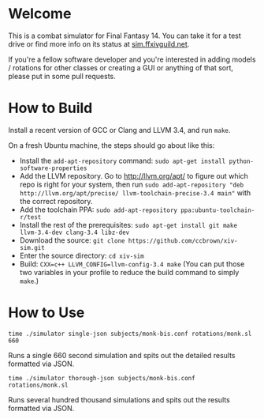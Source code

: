 Welcome
=======

This is a combat simulator for Final Fantasy 14. You can take it for a test drive or find more info on its status at <a href="http://sim.ffxivguild.net">sim.ffxivguild.net</a>.

If you're a fellow software developer and you're interested in adding models / rotations for other classes or creating a GUI or anything of that sort, please put in some pull requests.

How to Build
============

Install a recent version of GCC or Clang and LLVM 3.4, and run `make`.

On a fresh Ubuntu machine, the steps should go about like this:

* Install the `add-apt-repository` command: `sudo apt-get install python-software-properties`
* Add the LLVM repository. Go to http://llvm.org/apt/ to figure out which repo is right for your system, then run `sudo add-apt-repository "deb http://llvm.org/apt/precise/ llvm-toolchain-precise-3.4 main"` with the correct repository.
* Add the toolchain PPA: `sudo add-apt-repository ppa:ubuntu-toolchain-r/test`
* Install the rest of the prerequisites: `sudo apt-get install git make llvm-3.4-dev clang-3.4 libz-dev`
* Download the source: `git clone https://github.com/ccbrown/xiv-sim.git`
* Enter the source directory: `cd xiv-sim`
* Build: `CXX=c++ LLVM_CONFIG=llvm-config-3.4 make` (You can put those two variables in your profile to reduce the build command to simply `make`.)

How to Use
==========

`time ./simulator single-json subjects/monk-bis.conf rotations/monk.sl 660`

Runs a single 660 second simulation and spits out the detailed results formatted via JSON.

`time ./simulator thorough-json subjects/monk-bis.conf rotations/monk.sl`

Runs several hundred thousand simulations and spits out the results formatted via JSON.
